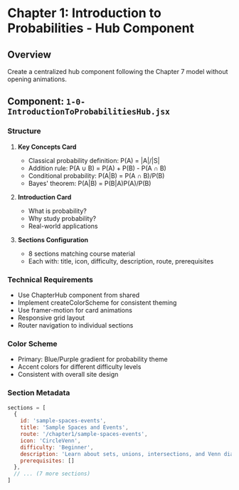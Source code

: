 # Chapter 1: Introduction to Probabilities - Hub Component

## Overview
Create a centralized hub component following the Chapter 7 model without opening animations.

## Component: `1-0-IntroductionToProbabilitiesHub.jsx`

### Structure
1. **Key Concepts Card**
   - Classical probability definition: P(A) = |A|/|S|
   - Addition rule: P(A ∪ B) = P(A) + P(B) - P(A ∩ B)
   - Conditional probability: P(A|B) = P(A ∩ B)/P(B)
   - Bayes' theorem: P(A|B) = P(B|A)P(A)/P(B)

2. **Introduction Card**
   - What is probability?
   - Why study probability?
   - Real-world applications

3. **Sections Configuration**
   - 8 sections matching course material
   - Each with: title, icon, difficulty, description, route, prerequisites

### Technical Requirements
- Use ChapterHub component from shared
- Implement createColorScheme for consistent theming
- Use framer-motion for card animations
- Responsive grid layout
- Router navigation to individual sections

### Color Scheme
- Primary: Blue/Purple gradient for probability theme
- Accent colors for different difficulty levels
- Consistent with overall site design

### Section Metadata
```javascript
sections = [
  {
    id: 'sample-spaces-events',
    title: 'Sample Spaces and Events',
    route: '/chapter1/sample-spaces-events',
    icon: 'CircleVenn',
    difficulty: 'Beginner',
    description: 'Learn about sets, unions, intersections, and Venn diagrams',
    prerequisites: []
  },
  // ... (7 more sections)
]
```